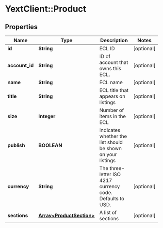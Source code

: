 # YextClient::Product

## Properties
Name | Type | Description | Notes
------------ | ------------- | ------------- | -------------
**id** | **String** | ECL ID | [optional] 
**account_id** | **String** | ID of account that owns this ECL. | [optional] 
**name** | **String** | ECL name | [optional] 
**title** | **String** | ECL title that appears on listings | [optional] 
**size** | **Integer** | Number of items in the ECL | [optional] 
**publish** | **BOOLEAN** | Indicates whether the list should be shown on your listings | [optional] 
**currency** | **String** | The three-letter ISO 4217 currency code. Defaults to USD. | [optional] 
**sections** | [**Array&lt;ProductSection&gt;**](ProductSection.md) | A list of sections | [optional] 


